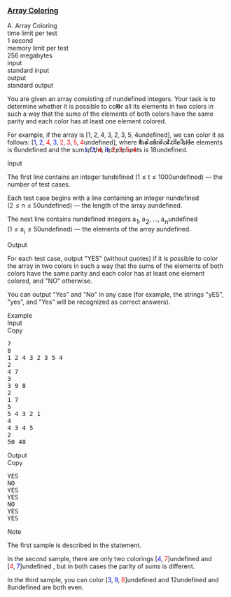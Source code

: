 <h3><a href="https://codeforces.com/contest/1857/problem/A" target="_blank" rel="noopener noreferrer">Array Coloring</a></h3>
<div class="header"><div class="title">A. Array Coloring</div><div class="time-limit"><div class="property-title">time limit per test</div>1 second</div><div class="memory-limit"><div class="property-title">memory limit per test</div>256 megabytes</div><div class="input-file input-standard"><div class="property-title">input</div>standard input</div><div class="output-file output-standard"><div class="property-title">output</div>standard output</div></div><div><p>You are given an array consisting of <span class="MathJax_Preview" style="color: inherit;"><span class="MJXp-math" id="MJXp-Span-1"><span class="MJXp-mi MJXp-italic" id="MJXp-Span-2">n</span></span></span><span class="MathJax MathJax_Processed" id="MathJax-Element-1-Frame" tabindex="0" style=""><nobr><span class="math" id="MathJax-Span-1"><span style="display: inline-block; position: relative; width: 0em; height: 0px; font-size: 122%;"><span style="position: absolute;"><span class="mrow" id="MathJax-Span-2"><span class="mi" id="MathJax-Span-3" style="font-family: MathJax_Math-italic;">n</span></span></span></span></span></nobr></span>undefined integers. Your task is to determine whether it is possible to color all its elements in two colors in such a way that the sums of the elements of both colors have the same parity and each color has at least one element colored.</p><p>For example, if the array is [<span class="MathJax_Preview" style="color: inherit;"><span class="MJXp-math" id="MJXp-Span-3"><span class="MJXp-mn" id="MJXp-Span-4">1</span><span class="MJXp-mo" id="MJXp-Span-5" style="margin-left: 0em; margin-right: 0.222em;">,</span><span class="MJXp-mn" id="MJXp-Span-6">2</span><span class="MJXp-mo" id="MJXp-Span-7" style="margin-left: 0em; margin-right: 0.222em;">,</span><span class="MJXp-mn" id="MJXp-Span-8">4</span><span class="MJXp-mo" id="MJXp-Span-9" style="margin-left: 0em; margin-right: 0.222em;">,</span><span class="MJXp-mn" id="MJXp-Span-10">3</span><span class="MJXp-mo" id="MJXp-Span-11" style="margin-left: 0em; margin-right: 0.222em;">,</span><span class="MJXp-mn" id="MJXp-Span-12">2</span><span class="MJXp-mo" id="MJXp-Span-13" style="margin-left: 0em; margin-right: 0.222em;">,</span><span class="MJXp-mn" id="MJXp-Span-14">3</span><span class="MJXp-mo" id="MJXp-Span-15" style="margin-left: 0em; margin-right: 0.222em;">,</span><span class="MJXp-mn" id="MJXp-Span-16">5</span><span class="MJXp-mo" id="MJXp-Span-17" style="margin-left: 0em; margin-right: 0.222em;">,</span><span class="MJXp-mn" id="MJXp-Span-18">4</span></span></span><span class="MathJax MathJax_Processed" id="MathJax-Element-2-Frame" tabindex="0" style=""><nobr><span class="math" id="MathJax-Span-4"><span style="display: inline-block; position: relative; width: 0em; height: 0px; font-size: 122%;"><span style="position: absolute;"><span class="mrow" id="MathJax-Span-5"><span class="mn" id="MathJax-Span-6" style="font-family: MathJax_Main;">1</span><span class="mo" id="MathJax-Span-7" style="font-family: MathJax_Main;">,</span><span class="mn" id="MathJax-Span-8" style="font-family: MathJax_Main; padding-left: 0.179em;">2</span><span class="mo" id="MathJax-Span-9" style="font-family: MathJax_Main;">,</span><span class="mn" id="MathJax-Span-10" style="font-family: MathJax_Main; padding-left: 0.179em;">4</span><span class="mo" id="MathJax-Span-11" style="font-family: MathJax_Main;">,</span><span class="mn" id="MathJax-Span-12" style="font-family: MathJax_Main; padding-left: 0.179em;">3</span><span class="mo" id="MathJax-Span-13" style="font-family: MathJax_Main;">,</span><span class="mn" id="MathJax-Span-14" style="font-family: MathJax_Main; padding-left: 0.179em;">2</span><span class="mo" id="MathJax-Span-15" style="font-family: MathJax_Main;">,</span><span class="mn" id="MathJax-Span-16" style="font-family: MathJax_Main; padding-left: 0.179em;">3</span><span class="mo" id="MathJax-Span-17" style="font-family: MathJax_Main;">,</span><span class="mn" id="MathJax-Span-18" style="font-family: MathJax_Main; padding-left: 0.179em;">5</span><span class="mo" id="MathJax-Span-19" style="font-family: MathJax_Main;">,</span><span class="mn" id="MathJax-Span-20" style="font-family: MathJax_Main; padding-left: 0.179em;">4</span></span></span></span></span></nobr></span>undefined], we can color it as follows: [<span class="MathJax_Preview" style="color: inherit;"><span class="MJXp-math" id="MJXp-Span-19"><span class="MJXp-mstyle" id="MJXp-Span-20" style="color: blue;"><span class="MJXp-mn" id="MJXp-Span-21">1</span></span><span class="MJXp-mo" id="MJXp-Span-22" style="margin-left: 0em; margin-right: 0.222em;">,</span><span class="MJXp-mstyle" id="MJXp-Span-23" style="color: blue;"><span class="MJXp-mn" id="MJXp-Span-24">2</span></span><span class="MJXp-mo" id="MJXp-Span-25" style="margin-left: 0em; margin-right: 0.222em;">,</span><span class="MJXp-mstyle" id="MJXp-Span-26" style="color: red;"><span class="MJXp-mn" id="MJXp-Span-27">4</span></span><span class="MJXp-mo" id="MJXp-Span-28" style="margin-left: 0em; margin-right: 0.222em;">,</span><span class="MJXp-mstyle" id="MJXp-Span-29" style="color: blue;"><span class="MJXp-mn" id="MJXp-Span-30">3</span></span><span class="MJXp-mo" id="MJXp-Span-31" style="margin-left: 0em; margin-right: 0.222em;">,</span><span class="MJXp-mstyle" id="MJXp-Span-32" style="color: red;"><span class="MJXp-mn" id="MJXp-Span-33">2</span></span><span class="MJXp-mo" id="MJXp-Span-34" style="margin-left: 0em; margin-right: 0.222em;">,</span><span class="MJXp-mstyle" id="MJXp-Span-35" style="color: red;"><span class="MJXp-mn" id="MJXp-Span-36">3</span></span><span class="MJXp-mo" id="MJXp-Span-37" style="margin-left: 0em; margin-right: 0.222em;">,</span><span class="MJXp-mstyle" id="MJXp-Span-38" style="color: red;"><span class="MJXp-mn" id="MJXp-Span-39">5</span></span><span class="MJXp-mo" id="MJXp-Span-40" style="margin-left: 0em; margin-right: 0.222em;">,</span><span class="MJXp-mstyle" id="MJXp-Span-41" style="color: red;"><span class="MJXp-mn" id="MJXp-Span-42">4</span></span></span></span><span class="MathJax MathJax_Processed" id="MathJax-Element-3-Frame" tabindex="0" style=""><nobr><span class="math" id="MathJax-Span-21"><span style="display: inline-block; position: relative; width: 0em; height: 0px; font-size: 122%;"><span style="position: absolute;"><span class="mrow" id="MathJax-Span-22"><span class="mstyle" id="MathJax-Span-23" style="color: blue;"><span class="mrow" id="MathJax-Span-24" style="color: blue;"><span class="mn" id="MathJax-Span-25" style="font-family: MathJax_Main; color: blue;">1</span></span></span><span class="mo" id="MathJax-Span-26" style="font-family: MathJax_Main;">,</span><span class="mstyle" id="MathJax-Span-27" style="padding-left: 0.179em; color: blue;"><span class="mrow" id="MathJax-Span-28" style="color: blue;"><span class="mn" id="MathJax-Span-29" style="font-family: MathJax_Main; color: blue;">2</span></span></span><span class="mo" id="MathJax-Span-30" style="font-family: MathJax_Main;">,</span><span class="mstyle" id="MathJax-Span-31" style="padding-left: 0.179em; color: red;"><span class="mrow" id="MathJax-Span-32" style="color: red;"><span class="mn" id="MathJax-Span-33" style="font-family: MathJax_Main; color: red;">4</span></span></span><span class="mo" id="MathJax-Span-34" style="font-family: MathJax_Main;">,</span><span class="mstyle" id="MathJax-Span-35" style="padding-left: 0.179em; color: blue;"><span class="mrow" id="MathJax-Span-36" style="color: blue;"><span class="mn" id="MathJax-Span-37" style="font-family: MathJax_Main; color: blue;">3</span></span></span><span class="mo" id="MathJax-Span-38" style="font-family: MathJax_Main;">,</span><span class="mstyle" id="MathJax-Span-39" style="padding-left: 0.179em; color: red;"><span class="mrow" id="MathJax-Span-40" style="color: red;"><span class="mn" id="MathJax-Span-41" style="font-family: MathJax_Main; color: red;">2</span></span></span><span class="mo" id="MathJax-Span-42" style="font-family: MathJax_Main;">,</span><span class="mstyle" id="MathJax-Span-43" style="padding-left: 0.179em; color: red;"><span class="mrow" id="MathJax-Span-44" style="color: red;"><span class="mn" id="MathJax-Span-45" style="font-family: MathJax_Main; color: red;">3</span></span></span><span class="mo" id="MathJax-Span-46" style="font-family: MathJax_Main;">,</span><span class="mstyle" id="MathJax-Span-47" style="padding-left: 0.179em; color: red;"><span class="mrow" id="MathJax-Span-48" style="color: red;"><span class="mn" id="MathJax-Span-49" style="font-family: MathJax_Main; color: red;">5</span></span></span><span class="mo" id="MathJax-Span-50" style="font-family: MathJax_Main;">,</span><span class="mstyle" id="MathJax-Span-51" style="padding-left: 0.179em; color: red;"><span class="mrow" id="MathJax-Span-52" style="color: red;"><span class="mn" id="MathJax-Span-53" style="font-family: MathJax_Main; color: red;">4</span></span></span></span></span></span></span></nobr></span>undefined], where the sum of the blue elements is <span class="MathJax_Preview" style="color: inherit;"><span class="MJXp-math" id="MJXp-Span-43"><span class="MJXp-mn" id="MJXp-Span-44">6</span></span></span><span class="MathJax MathJax_Processing" id="MathJax-Element-4-Frame" tabindex="0"></span>undefined and the sum of the red elements is <span class="MathJax_Preview" style="color: inherit;"><span class="MJXp-math" id="MJXp-Span-45"><span class="MJXp-mn" id="MJXp-Span-46">18</span></span></span><span class="MathJax MathJax_Processing" id="MathJax-Element-5-Frame" tabindex="0"></span>undefined.</p></div><div class="input-specification"><div class="section-title">Input</div><p>The first line contains an integer <span class="MathJax_Preview" style="color: inherit;"><span class="MJXp-math" id="MJXp-Span-47"><span class="MJXp-mi MJXp-italic" id="MJXp-Span-48">t</span></span></span><span class="MathJax MathJax_Processing" id="MathJax-Element-6-Frame" tabindex="0"></span>undefined (<span class="MathJax_Preview" style="color: inherit;"><span class="MJXp-math" id="MJXp-Span-49"><span class="MJXp-mn" id="MJXp-Span-50">1</span><span class="MJXp-mo" id="MJXp-Span-51" style="margin-left: 0.333em; margin-right: 0.333em;">≤</span><span class="MJXp-mi MJXp-italic" id="MJXp-Span-52">t</span><span class="MJXp-mo" id="MJXp-Span-53" style="margin-left: 0.333em; margin-right: 0.333em;">≤</span><span class="MJXp-mn" id="MJXp-Span-54">1000</span></span></span><span class="MathJax MathJax_Processing" id="MathJax-Element-7-Frame" tabindex="0"></span>undefined)&nbsp;— the number of test cases.</p><p>Each test case begins with a line containing an integer <span class="MathJax_Preview" style="color: inherit;"><span class="MJXp-math" id="MJXp-Span-55"><span class="MJXp-mi MJXp-italic" id="MJXp-Span-56">n</span></span></span><span class="MathJax MathJax_Processing" id="MathJax-Element-8-Frame" tabindex="0"></span>undefined (<span class="MathJax_Preview" style="color: inherit;"><span class="MJXp-math" id="MJXp-Span-57"><span class="MJXp-mn" id="MJXp-Span-58">2</span><span class="MJXp-mo" id="MJXp-Span-59" style="margin-left: 0.333em; margin-right: 0.333em;">≤</span><span class="MJXp-mi MJXp-italic" id="MJXp-Span-60">n</span><span class="MJXp-mo" id="MJXp-Span-61" style="margin-left: 0.333em; margin-right: 0.333em;">≤</span><span class="MJXp-mn" id="MJXp-Span-62">50</span></span></span><span class="MathJax MathJax_Processing" id="MathJax-Element-9-Frame" tabindex="0"></span>undefined)&nbsp;— the length of the array <span class="MathJax_Preview" style="color: inherit;"><span class="MJXp-math" id="MJXp-Span-63"><span class="MJXp-mi MJXp-italic" id="MJXp-Span-64">a</span></span></span><span class="MathJax MathJax_Processing" id="MathJax-Element-10-Frame" tabindex="0"></span>undefined.</p><p>The next line contains <span class="MathJax_Preview" style="color: inherit;"><span class="MJXp-math" id="MJXp-Span-65"><span class="MJXp-mi MJXp-italic" id="MJXp-Span-66">n</span></span></span><span class="MathJax MathJax_Processing" id="MathJax-Element-11-Frame" tabindex="0"></span>undefined integers <span class="MathJax_Preview" style="color: inherit;"><span class="MJXp-math" id="MJXp-Span-67"><span class="MJXp-msubsup" id="MJXp-Span-68"><span class="MJXp-mi MJXp-italic" id="MJXp-Span-69" style="margin-right: 0.05em;">a</span><span class="MJXp-mn MJXp-script" id="MJXp-Span-70" style="vertical-align: -0.4em;">1</span></span><span class="MJXp-mo" id="MJXp-Span-71" style="margin-left: 0em; margin-right: 0.222em;">,</span><span class="MJXp-msubsup" id="MJXp-Span-72"><span class="MJXp-mi MJXp-italic" id="MJXp-Span-73" style="margin-right: 0.05em;">a</span><span class="MJXp-mn MJXp-script" id="MJXp-Span-74" style="vertical-align: -0.4em;">2</span></span><span class="MJXp-mo" id="MJXp-Span-75" style="margin-left: 0em; margin-right: 0.222em;">,</span><span class="MJXp-mo" id="MJXp-Span-76" style="margin-left: 0em; margin-right: 0em;">…</span><span class="MJXp-mo" id="MJXp-Span-77" style="margin-left: 0em; margin-right: 0.222em;">,</span><span class="MJXp-msubsup" id="MJXp-Span-78"><span class="MJXp-mi MJXp-italic" id="MJXp-Span-79" style="margin-right: 0.05em;">a</span><span class="MJXp-mi MJXp-italic MJXp-script" id="MJXp-Span-80" style="vertical-align: -0.4em;">n</span></span></span></span><span class="MathJax MathJax_Processing" id="MathJax-Element-12-Frame" tabindex="0"></span>undefined (<span class="MathJax_Preview" style="color: inherit;"><span class="MJXp-math" id="MJXp-Span-81"><span class="MJXp-mn" id="MJXp-Span-82">1</span><span class="MJXp-mo" id="MJXp-Span-83" style="margin-left: 0.333em; margin-right: 0.333em;">≤</span><span class="MJXp-msubsup" id="MJXp-Span-84"><span class="MJXp-mi MJXp-italic" id="MJXp-Span-85" style="margin-right: 0.05em;">a</span><span class="MJXp-mi MJXp-italic MJXp-script" id="MJXp-Span-86" style="vertical-align: -0.4em;">i</span></span><span class="MJXp-mo" id="MJXp-Span-87" style="margin-left: 0.333em; margin-right: 0.333em;">≤</span><span class="MJXp-mn" id="MJXp-Span-88">50</span></span></span><span class="MathJax MathJax_Processing" id="MathJax-Element-13-Frame" tabindex="0"></span>undefined)&nbsp;— the elements of the array <span class="MathJax_Preview" style="color: inherit;"><span class="MJXp-math" id="MJXp-Span-89"><span class="MJXp-mi MJXp-italic" id="MJXp-Span-90">a</span></span></span><span class="MathJax MathJax_Processing" id="MathJax-Element-14-Frame" tabindex="0"></span>undefined.</p></div><div class="output-specification"><div class="section-title">Output</div><p>For each test case, output "YES" (without quotes) if it is possible to color the array in two colors in such a way that the sums of the elements of both colors have the same parity and each color has at least one element colored, and "NO" otherwise.</p><p>You can output "Yes" and "No" in any case (for example, the strings "yES", "yes", and "Yes" will be recognized as correct answers).</p></div><div class="sample-tests"><div class="section-title">Example</div><div class="sample-test"><div class="input"><div class="title">Input<div title="Copy" data-clipboard-target="#id009534695973335797" id="id007032253148440838" class="input-output-copier">Copy</div></div><pre id="id009534695973335797"><div class="test-example-line test-example-line-even test-example-line-0">7</div><div class="test-example-line test-example-line-odd test-example-line-1">8</div><div class="test-example-line test-example-line-odd test-example-line-1">1 2 4 3 2 3 5 4</div><div class="test-example-line test-example-line-even test-example-line-2">2</div><div class="test-example-line test-example-line-even test-example-line-2">4 7</div><div class="test-example-line test-example-line-odd test-example-line-3">3</div><div class="test-example-line test-example-line-odd test-example-line-3">3 9 8</div><div class="test-example-line test-example-line-even test-example-line-4">2</div><div class="test-example-line test-example-line-even test-example-line-4">1 7</div><div class="test-example-line test-example-line-odd test-example-line-5">5</div><div class="test-example-line test-example-line-odd test-example-line-5">5 4 3 2 1</div><div class="test-example-line test-example-line-even test-example-line-6">4</div><div class="test-example-line test-example-line-even test-example-line-6">4 3 4 5</div><div class="test-example-line test-example-line-odd test-example-line-7">2</div><div class="test-example-line test-example-line-odd test-example-line-7">50 48</div></pre></div><div class="output"><div class="title">Output<div title="Copy" data-clipboard-target="#id008253355712387771" id="id0022811202572868472" class="input-output-copier">Copy</div></div><pre id="id008253355712387771">YES
NO
YES
YES
NO
YES
YES
</pre></div></div></div><div class="note"><div class="section-title">Note</div><p>The first sample is described in the statement.</p><p>In the second sample, there are only two colorings <span class="MathJax_Preview" style="color: inherit;"><span class="MJXp-math" id="MJXp-Span-91"><span class="MJXp-mo" id="MJXp-Span-92" style="margin-left: 0em; margin-right: 0em;">[</span><span class="MJXp-mstyle" id="MJXp-Span-93" style="color: blue;"><span class="MJXp-mn" id="MJXp-Span-94">4</span></span><span class="MJXp-mo" id="MJXp-Span-95" style="margin-left: 0em; margin-right: 0.222em;">,</span><span class="MJXp-mstyle" id="MJXp-Span-96" style="color: red;"><span class="MJXp-mn" id="MJXp-Span-97">7</span></span><span class="MJXp-mo" id="MJXp-Span-98" style="margin-left: 0em; margin-right: 0em;">]</span></span></span><span class="MathJax MathJax_Processing" id="MathJax-Element-15-Frame" tabindex="0"></span>undefined and <span class="MathJax_Preview" style="color: inherit;"><span class="MJXp-math" id="MJXp-Span-99"><span class="MJXp-mo" id="MJXp-Span-100" style="margin-left: 0em; margin-right: 0em;">[</span><span class="MJXp-mstyle" id="MJXp-Span-101" style="color: red;"><span class="MJXp-mn" id="MJXp-Span-102">4</span></span><span class="MJXp-mo" id="MJXp-Span-103" style="margin-left: 0em; margin-right: 0.222em;">,</span><span class="MJXp-mstyle" id="MJXp-Span-104" style="color: blue;"><span class="MJXp-mn" id="MJXp-Span-105">7</span></span><span class="MJXp-mo" id="MJXp-Span-106" style="margin-left: 0em; margin-right: 0em;">]</span></span></span><span class="MathJax MathJax_Processing" id="MathJax-Element-16-Frame" tabindex="0"></span>undefined , but in both cases the parity of sums is different.</p><p>In the third sample, you can color <span class="MathJax_Preview" style="color: inherit;"><span class="MJXp-math" id="MJXp-Span-107"><span class="MJXp-mo" id="MJXp-Span-108" style="margin-left: 0em; margin-right: 0em;">[</span><span class="MJXp-mstyle" id="MJXp-Span-109" style="color: blue;"><span class="MJXp-mn" id="MJXp-Span-110">3</span></span><span class="MJXp-mo" id="MJXp-Span-111" style="margin-left: 0em; margin-right: 0.222em;">,</span><span class="MJXp-mstyle" id="MJXp-Span-112" style="color: blue;"><span class="MJXp-mn" id="MJXp-Span-113">9</span></span><span class="MJXp-mo" id="MJXp-Span-114" style="margin-left: 0em; margin-right: 0.222em;">,</span><span class="MJXp-mstyle" id="MJXp-Span-115" style="color: red;"><span class="MJXp-mn" id="MJXp-Span-116">8</span></span><span class="MJXp-mo" id="MJXp-Span-117" style="margin-left: 0em; margin-right: 0em;">]</span></span></span><span class="MathJax MathJax_Processing" id="MathJax-Element-17-Frame" tabindex="0"></span>undefined and <span class="MathJax_Preview" style="color: inherit;"><span class="MJXp-math" id="MJXp-Span-118"><span class="MJXp-mn" id="MJXp-Span-119">12</span></span></span><span class="MathJax MathJax_Processing" id="MathJax-Element-18-Frame" tabindex="0"></span>undefined and <span class="MathJax_Preview" style="color: inherit;"><span class="MJXp-math" id="MJXp-Span-120"><span class="MJXp-mn" id="MJXp-Span-121">8</span></span></span><span class="MathJax MathJax_Processing" id="MathJax-Element-19-Frame" tabindex="0"></span>undefined are both even.</p></div>